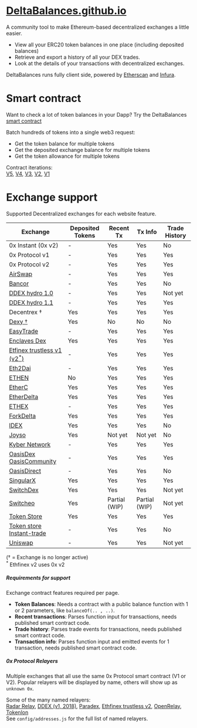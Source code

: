 # [DeltaBalances.github.io](https://deltabalances.github.io)
A community tool to make Ethereum-based decentralized exchanges a little easier.
+ View all your ERC20 token balances in one place (including deposited balances)
+ Retrieve and export a history of all your DEX trades.
+ Look at the details of your transactions with decentralized exchanges.


DeltaBalances runs fully client side, powered by [Etherscan](https://etherscan.io) and [Infura](https://infura.io).

# Smart contract
Want to check a lot of token balances in your Dapp?
Try the DeltaBalances [smart contract](https://etherscan.io/address/0xbf320b8336b131e0270295c15478d91741f9fc11#code) 

Batch hundreds of tokens into a single web3 request:
+ Get the token balance for multiple tokens 
+ Get the deposited exchange balance for multiple tokens 
+ Get the token allowance for multiple tokens

Contract iterations:  
[V5](https://etherscan.io/address/0xbf320b8336b131e0270295c15478d91741f9fc11#code), [V4](https://etherscan.io/address/0x40a38911e470fc088beeb1a9480c2d69c847bcec#code), [V3](https://etherscan.io/address/0x3E25F0BA291F202188Ae9Bda3004A7B3a803599a#code), [V2](https://etherscan.io/address/0xf5f563D3A99152c18cE8b133232Fe34317F60FEF#code), [V1](https://etherscan.io/address/0x3150954EAE1a8a5e5EE1F1B8E8444Fe16EA9F94C#code)


# Exchange support
Supported Decentralized exchanges for each website feature.  

| Exchange | Deposited Tokens | Recent Tx| Tx Info| Trade History|
|----------|------------------|------------------|-----------------------------|------------------|
| 0x Instant (0x v2) | - | Yes| Yes| No |
| 0x Protocol v1 | - | Yes| Yes| Yes |
| 0x Protocol v2 | - | Yes| Yes| Yes |
| [AirSwap](https://airswap.io)| - | Yes |Yes |Yes|
| [Bancor](https://bancor.network)  | - | Yes| Yes | No|
| [DDEX hydro 1.0](https://ddex.io/)| - | Yes| Yes| Not yet |
| [DDEX hydro 1.1](https://ddex.io/)| - | Yes| Yes| Yes |
| Decentrex †| Yes| Yes| Yes| Yes |
| [Dexy †](https://app.dexy.exchange) |Yes| No| No | No|
| [EasyTrade](https://easytrade.io) |-| Yes| Yes | Yes|
| [Enclaves Dex](https://enclaves.io) | Yes | Yes| Yes | Yes|
| [Etfinex trustless v1 (v2<sup>*</sup>)](https://trustless.ethfinex.com) | - | Yes | Yes | Yes |
| [Eth2Dai](https://eth2dai.com/) |-|Yes| Yes | Yes|
| [ETHEN](https://ethen.market) |No|Yes|Yes|Yes|
| [EtherC](https://etherc.io) |Yes|Yes|Yes|Yes|
| [EtherDelta](https://etherdelta.com)| Yes| Yes| Yes| Yes | 
| [ETHEX](https://ethex.market)|-|Yes|Yes|Yes|
| [ForkDelta](https://forkDelta.app)| Yes| Yes| Yes| Yes | 
| [IDEX](https://idex.market)| Yes |Yes |Yes| No |
| [Joyso](https://joyso.io)|Yes| Not yet| Not yet | No|
| [Kyber Network](https://kyber.network) |-|Yes|Yes| Yes | Yes|
| [OasisDex](https://oasisdex.com) [OasisCommunity](https://oasiscommunity.github.io/dex/) |-|Yes| Yes | Yes|
| [OasisDirect](https://oasis.direct) |-|Yes| Yes | No|
| [SingularX](https://singularx.com)|Yes| Yes| Yes | Yes|
| [SwitchDex](https://switchdex.ag)|Yes| Yes| Yes | Not yet|
| [Switcheo](https://switcheo.exchange)|Yes| Partial (WIP)| Partial (WIP) | Not yet|
| [Token Store](https://token.store)| Yes| Yes| Yes| Yes |
| [Token store Instant-trade](https://token.store)| - | Yes| Yes | No|
| [Uniswap](https://uniswap.exchange)| - | Yes| Yes| Not yet|  

(† = Exchange is no longer active)  
<sup>*</sup> Ethfinex v2 uses 0x v2  

##### Requirements for support
Exchange contract features required per page.
+ **Token Balances**: Needs a contract with a public balance function with 1 or 2 parameters, like `balanceOf(.. , ..)`.
+ **Recent transactions**: Parses function input for transactions, needs published smart contract code.
+ **Trade history**: Parses trade events for transactions, needs published smart contract code.
+ **Transaction info**: Parses function input and emitted events for 1 transaction, needs published smart contract code.


##### 0x Protocol Relayers
Multiple exchanges that all use the same 0x Protocol smart contract (V1 or V2).
Popular relayers will be displayed by name, others will show up as `unknown 0x`.

Some of the many named relayers:  
[Radar Relay](https://radarrelay.com/), [DDEX (v1, 2018)](https://ddex.io/), [Paradex](https://paradex.io/),  [Ethfinex trustless v2](https://trustless.ethfinex.com), [OpenRelay](https://openrelay.xyz/), [Tokenlon](https://tokenlon.token.im/tokenlon)  
See `config/addresses.js` for the full list of named relayers.








